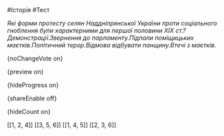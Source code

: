 #Історія #Тест

*Які форми протесту селян Наддніпрянської України проти соціального гноблення були характерними для першої половини XIX ст.?Демонстрації.Звернення до парламенту.Підпали поміщицьких маєтків.Політичний терор.Відмова відбувати панщину.Втечі з маєтків.*

{noChangeVote on}

{preview on}

{hideProgress on}

{shareEnable off}

{hideCount on}

[[1, 2, 4]]
[[3, 5, 6]]
[[1, 4, 5]]
[[2, 3, 6]]
